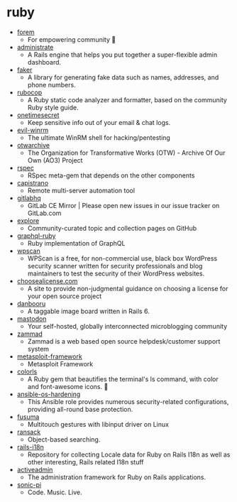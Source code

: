 # ruby
- [forem](https://github.com/forem/forem)
  - For empowering community 🌱
- [administrate](https://github.com/thoughtbot/administrate)
  - A Rails engine that helps you put together a super-flexible admin dashboard.
- [faker](https://github.com/faker-ruby/faker)
  - A library for generating fake data such as names, addresses, and phone numbers.
- [rubocop](https://github.com/rubocop-hq/rubocop)
  - A Ruby static code analyzer and formatter, based on the community Ruby style guide.
- [onetimesecret](https://github.com/onetimesecret/onetimesecret)
  - Keep sensitive info out of your email & chat logs.
- [evil-winrm](https://github.com/Hackplayers/evil-winrm)
  - The ultimate WinRM shell for hacking/pentesting
- [otwarchive](https://github.com/otwcode/otwarchive)
  - The Organization for Transformative Works (OTW) - Archive Of Our Own (AO3) Project
- [rspec](https://github.com/rspec/rspec)
  - RSpec meta-gem that depends on the other components
- [capistrano](https://github.com/capistrano/capistrano)
  - Remote multi-server automation tool
- [gitlabhq](https://github.com/gitlabhq/gitlabhq)
  - GitLab CE Mirror | Please open new issues in our issue tracker on GitLab.com
- [explore](https://github.com/github/explore)
  - Community-curated topic and collection pages on GitHub
- [graphql-ruby](https://github.com/rmosolgo/graphql-ruby)
  - Ruby implementation of GraphQL
- [wpscan](https://github.com/wpscanteam/wpscan)
  - WPScan is a free, for non-commercial use, black box WordPress security scanner written for security professionals and blog maintainers to test the security of their WordPress websites.
- [choosealicense.com](https://github.com/github/choosealicense.com)
  - A site to provide non-judgmental guidance on choosing a license for your open source project
- [danbooru](https://github.com/danbooru/danbooru)
  - A taggable image board written in Rails 6.
- [mastodon](https://github.com/tootsuite/mastodon)
  - Your self-hosted, globally interconnected microblogging community
- [zammad](https://github.com/zammad/zammad)
  - Zammad is a web based open source helpdesk/customer support system
- [metasploit-framework](https://github.com/rapid7/metasploit-framework)
  - Metasploit Framework
- [colorls](https://github.com/athityakumar/colorls)
  - A Ruby gem that beautifies the terminal's ls command, with color and font-awesome icons. 🎉
- [ansible-os-hardening](https://github.com/dev-sec/ansible-os-hardening)
  - This Ansible role provides numerous security-related configurations, providing all-round base protection.
- [fusuma](https://github.com/iberianpig/fusuma)
  - Multitouch gestures with libinput driver on Linux
- [ransack](https://github.com/activerecord-hackery/ransack)
  - Object-based searching.
- [rails-i18n](https://github.com/svenfuchs/rails-i18n)
  - Repository for collecting Locale data for Ruby on Rails I18n as well as other interesting, Rails related I18n stuff
- [activeadmin](https://github.com/activeadmin/activeadmin)
  - The administration framework for Ruby on Rails applications.
- [sonic-pi](https://github.com/sonic-pi-net/sonic-pi)
  - Code. Music. Live.
